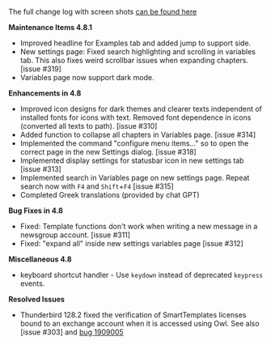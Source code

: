 The full change log with screen shots [can be found here](https://smarttemplates.quickfolders.org/version.html#4.8) 

**Maintenance  Items 4.8.1**

*   Improved headline for Examples tab and added jump to support side.
*   New settings page: Fixed search highlighting and scrolling in variables tab. This also fixes weird scrollbar issues when expanding chapters. [issue #319]
*   Variables page now support dark mode.

**Enhancements in 4.8**

*   Improved icon designs for dark themes and clearer texts independent of installed fonts for icons with text. Removed font dependence in icons (converted all texts to path). [issue #310]
*   Added function to collapse all chapters in Variables page. \[issue #314\]
*   Implemented the command "configure menu items…" so to open the correct page in the new Settings dialog. \[issue #318\]
*   Implemented display settings for statusbar icon in new settings tab \[issue #313\]
*   Implemented search in Variables page on new settings page. Repeat search now with `F4` and `Shift`+`F4` \[issue #315\]
*   Completed Greek translations (provided by chat GPT)

**Bug Fixes in 4.8** 

*   Fixed: Template functions don't work when writing a new message in a newsgroup account. \[issue #311\]
*   Fixed: "expand all" inside new settings variables page \[issue #312\]

**Miscellaneous 4.8**

*   keyboard shortcut handler - Use `keydown` instead of deprecated `keypress` events.

**Resolved Issues**
* Thunderbird 128.2 fixed the verification of SmartTemplates licenses bound to an  exchange account when it is accessed using Owl. See also [issue #303] and [bug 1909005](https://bugzilla.mozilla.org/show_bug.cgi?id=1909005)